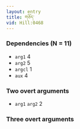 ```yaml
---
layout: entry
title: གཅོད་
vid: Hill:0468
---
```

### Dependencies (N = 11)
* `arg1` 4
* `arg2` 5
* `argcl` 1
* `aux` 4


### Two overt arguments
* `arg1` `arg2` 2


### Three overt arguments

